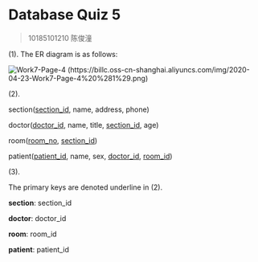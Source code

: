 # Database Quiz 5

> 10185101210 陈俊潼

(1). The ER diagram is as follows:

![Work7-Page-4 (https://billc.oss-cn-shanghai.aliyuncs.com/img/2020-04-23-Work7-Page-4%20%281%29.png)](../../../../../Downloads/Work7-Page-4%20(1).png)

(2). 

section(<u>section_id</u>, name, address, phone)

doctor(<u>doctor_id</u>, name, title, <u>section_id</u>, age)

room(<u>room_no</u>, <u>section_id</u>)

patient(<u>patient_id</u>, name, sex, <u>doctor_id</u>, <u>room_id</u>)

(3).

The primary keys are denoted underline in (2).

**section**: section_id

**doctor**: doctor_id

**room**: room_id

**patient**: patient_id

